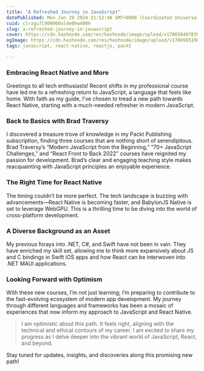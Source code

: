```yaml
---
title: "A Refreshed Journey in JavaScript"
datePublished: Mon Jan 29 2024 21:52:48 GMT+0000 (Coordinated Universal Time)
cuid: clrzgu7l900060al4e0hw400h
slug: a-refreshed-journey-in-javascript
cover: https://cdn.hashnode.com/res/hashnode/image/upload/v1706564978397/57a06907-8b9f-4bfc-ae27-aef10ff9d47d.png
ogImage: https://cdn.hashnode.com/res/hashnode/image/upload/v1706565198689/d849044e-d288-46e8-bf2e-55b047cd8fa7.png
tags: javascript, react-native, reactjs, packt

---
```


### Embracing React Native and More

Greetings to all tech enthusiasts! Recent shifts in my professional course have led me to a refreshing return to JavaScript, a language that feels like home. With faith as my guide, I’ve chosen to tread a new path towards React Native, starting with a much-needed refresher in modern JavaScript.

### Back to Basics with Brad Traversy

I discovered a treasure trove of knowledge in my Packt Publishing subscription, finding three courses that are nothing short of serendipitous. Brad Traversy’s “Modern JavaScript from the Beginning,” “70+ JavaScript Challenges,” and “React Front to Back 2022” courses have reignited my passion for development. Brad’s clear and engaging teaching style makes reacquainting with JavaScript principles an enjoyable experience.

### The Right Time for React Native

The timing couldn’t be more perfect. The tech landscape is buzzing with advancements—React Native is becoming faster, and BabylonJS Native is set to leverage WebGPU. This is a thrilling time to be diving into the world of cross-platform development.

### A Diverse Background as an Asset

My previous forays into .NET, C#, and Swift have not been in vain. They have enriched my skill set, allowing me to think more expansively about JS and C bindings in Swift iOS apps and how React can be interwoven into .NET MAUI applications.

### Looking Forward with Optimism

With these new courses, I’m not just learning; I’m preparing to contribute to the fast-evolving ecosystem of modern app development. My journey through different languages and frameworks has been a mosaic of experiences that now inform my approach to JavaScript and React Native.

> I am optimistic about this path. It feels right, aligning with the technical and ethical contours of my career. I am excited to share my progress as I delve deeper into the vibrant world of JavaScript, React, and beyond.

Stay tuned for updates, insights, and discoveries along this promising new path!